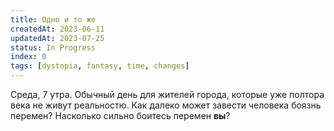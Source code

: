 ```yaml
---
title: Одно и то же
createdAt: 2023-06-11
updatedAt: 2023-07-25
status: In Progress
index: 0
tags: [dystopia, fantasy, time, changes]
---
```


Среда, 7 утра. Обычный день для жителей города, которые уже полтора века не живут реальностю. Как далеко может завести
человека боязнь перемен? Насколько сильно боитесь перемен **вы**?

